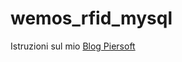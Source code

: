 # wemos_rfid_mysql

Istruzioni sul mio [Blog Piersoft](http://www.piersoft.it/arduino-e-mysqlphp-minitutorial/)
